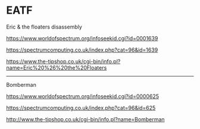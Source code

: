 # EATF
Eric & the floaters disassembly

https://www.worldofspectrum.org/infoseekid.cgi?id=0001639

https://spectrumcomputing.co.uk/index.php?cat=96&id=1639


https://www.the-tipshop.co.uk/cgi-bin/info.pl?name=Eric%20%26%20the%20Floaters


-------------

Bomberman

https://www.worldofspectrum.org/infoseekid.cgi?id=0000625

https://spectrumcomputing.co.uk/index.php?cat=96&id=625


http://www.the-tipshop.co.uk/cgi-bin/info.pl?name=Bomberman